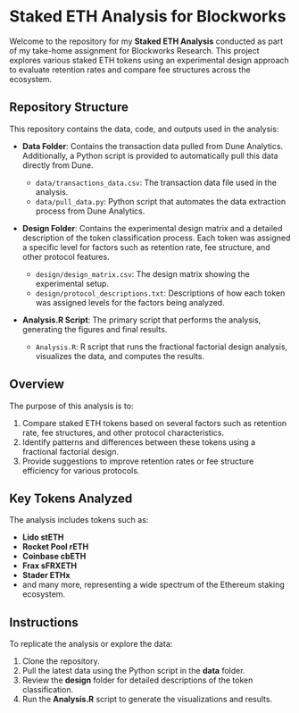
# Staked ETH Analysis for Blockworks

Welcome to the repository for my **Staked ETH Analysis** conducted as part of my take-home assignment for Blockworks Research. This project explores various staked ETH tokens using an experimental design approach to evaluate retention rates and compare fee structures across the ecosystem.

## Repository Structure

This repository contains the data, code, and outputs used in the analysis:

- **Data Folder**: Contains the transaction data pulled from Dune Analytics. Additionally, a Python script is provided to automatically pull this data directly from Dune.  
  - `data/transactions_data.csv`: The transaction data file used in the analysis.
  - `data/pull_data.py`: Python script that automates the data extraction process from Dune Analytics.

- **Design Folder**: Contains the experimental design matrix and a detailed description of the token classification process. Each token was assigned a specific level for factors such as retention rate, fee structure, and other protocol features.
  - `design/design_matrix.csv`: The design matrix showing the experimental setup.
  - `design/protocol_descriptions.txt`: Descriptions of how each token was assigned levels for the factors being analyzed.

- **Analysis.R Script**: The primary script that performs the analysis, generating the figures and final results.
  - `Analysis.R`: R script that runs the fractional factorial design analysis, visualizes the data, and computes the results.

## Overview

The purpose of this analysis is to:
1. Compare staked ETH tokens based on several factors such as retention rate, fee structures, and other protocol characteristics.
2. Identify patterns and differences between these tokens using a fractional factorial design.
3. Provide suggestions to improve retention rates or fee structure efficiency for various protocols.

## Key Tokens Analyzed

The analysis includes tokens such as:
- **Lido stETH**
- **Rocket Pool rETH**
- **Coinbase cbETH**
- **Frax sFRXETH**
- **Stader ETHx**
- and many more, representing a wide spectrum of the Ethereum staking ecosystem.

## Instructions

To replicate the analysis or explore the data:
1. Clone the repository.
2. Pull the latest data using the Python script in the **data** folder.
3. Review the **design** folder for detailed descriptions of the token classification.
4. Run the **Analysis.R** script to generate the visualizations and results.
